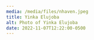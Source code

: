 ```yaml
---
media: /media/files/nhaven.jpeg
title: Yinka Elujoba
alt: Photo of Yinka Elujoba
date: 2022-11-07T12:22:00-0500
---
```

